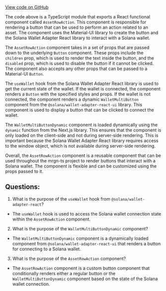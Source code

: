 [View code on GitHub](https://github.com/mrgnlabs/mrgn-ts/apps/marginfi-v2-ui/src/components/AssetsList/AssetRow/AssetRowAction.tsx)

The code above is a TypeScript module that exports a React functional component called `AssetRowAction`. This component is responsible for rendering a button that can be used to perform an action related to an asset. The component uses the Material-UI library to create the button and the Solana Wallet Adapter React library to interact with a Solana wallet.

The `AssetRowAction` component takes in a set of props that are passed down to the underlying `Button` component. These props include the `children` prop, which is used to render the text inside the button, and the `disabled` prop, which is used to disable the button if it cannot be clicked. The component also accepts any other props that can be passed to a Material-UI `Button`.

The `useWallet` hook from the Solana Wallet Adapter React library is used to get the current state of the wallet. If the wallet is connected, the component renders a `Button` with the specified styles and props. If the wallet is not connected, the component renders a dynamic `WalletMultiButton` component from the `@solana/wallet-adapter-react-ui` library. This component is used to display a button that can be clicked to connect the wallet.

The `WalletMultiButtonDynamic` component is loaded dynamically using the `dynamic` function from the Next.js library. This ensures that the component is only loaded on the client-side and not during server-side rendering. This is important because the Solana Wallet Adapter React library requires access to the window object, which is not available during server-side rendering.

Overall, the `AssetRowAction` component is a reusable component that can be used throughout the mrgn-ts project to render buttons that interact with a Solana wallet. The component is flexible and can be customized using the props passed to it.

## Questions:

1.  What is the purpose of the `useWallet` hook from `@solana/wallet-adapter-react`?

- The `useWallet` hook is used to access the Solana wallet connection state within the `AssetRowAction` component.

2. What is the purpose of the `WalletMultiButtonDynamic` component?

- The `WalletMultiButtonDynamic` component is a dynamically loaded component from `@solana/wallet-adapter-react-ui` that renders a button for connecting to a Solana wallet.

3. What is the purpose of the `AssetRowAction` component?

- The `AssetRowAction` component is a custom button component that conditionally renders either a regular button or the `WalletMultiButtonDynamic` component based on the state of the Solana wallet connection.
